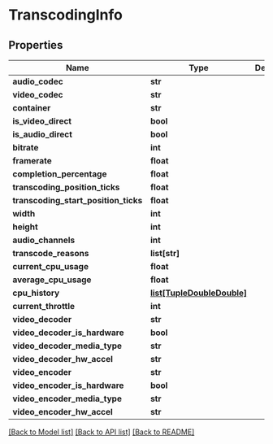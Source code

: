 # TranscodingInfo

## Properties
Name | Type | Description | Notes
------------ | ------------- | ------------- | -------------
**audio_codec** | **str** |  | [optional] 
**video_codec** | **str** |  | [optional] 
**container** | **str** |  | [optional] 
**is_video_direct** | **bool** |  | [optional] 
**is_audio_direct** | **bool** |  | [optional] 
**bitrate** | **int** |  | [optional] 
**framerate** | **float** |  | [optional] 
**completion_percentage** | **float** |  | [optional] 
**transcoding_position_ticks** | **float** |  | [optional] 
**transcoding_start_position_ticks** | **float** |  | [optional] 
**width** | **int** |  | [optional] 
**height** | **int** |  | [optional] 
**audio_channels** | **int** |  | [optional] 
**transcode_reasons** | **list[str]** |  | [optional] 
**current_cpu_usage** | **float** |  | [optional] 
**average_cpu_usage** | **float** |  | [optional] 
**cpu_history** | [**list[TupleDoubleDouble]**](TupleDoubleDouble.md) |  | [optional] 
**current_throttle** | **int** |  | [optional] 
**video_decoder** | **str** |  | [optional] 
**video_decoder_is_hardware** | **bool** |  | [optional] 
**video_decoder_media_type** | **str** |  | [optional] 
**video_decoder_hw_accel** | **str** |  | [optional] 
**video_encoder** | **str** |  | [optional] 
**video_encoder_is_hardware** | **bool** |  | [optional] 
**video_encoder_media_type** | **str** |  | [optional] 
**video_encoder_hw_accel** | **str** |  | [optional] 

[[Back to Model list]](../README.md#documentation-for-models) [[Back to API list]](../README.md#documentation-for-api-endpoints) [[Back to README]](../README.md)

